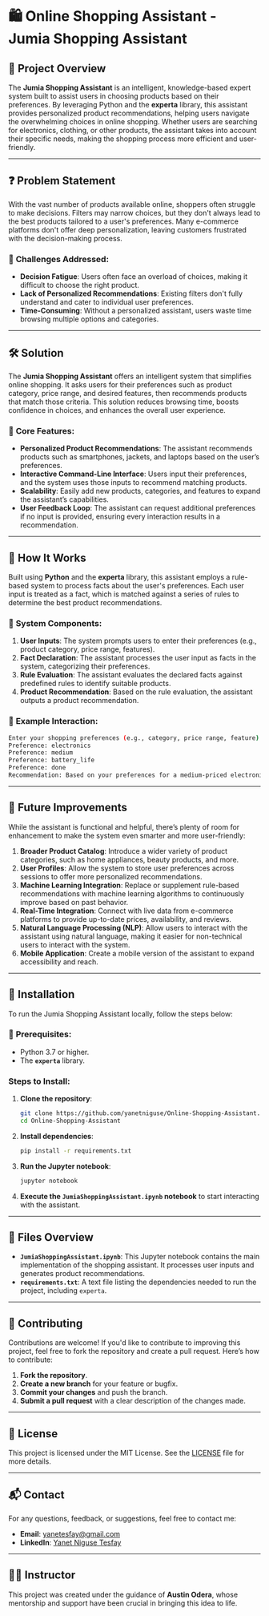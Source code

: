 # 🛍️ **Online Shopping Assistant - Jumia Shopping Assistant**

## 📌 **Project Overview**

The **Jumia Shopping Assistant** is an intelligent, knowledge-based expert system built to assist users in choosing products based on their preferences. By leveraging Python and the **experta** library, this assistant provides personalized product recommendations, helping users navigate the overwhelming choices in online shopping. Whether users are searching for electronics, clothing, or other products, the assistant takes into account their specific needs, making the shopping process more efficient and user-friendly.

---

## ❓ **Problem Statement**

With the vast number of products available online, shoppers often struggle to make decisions. Filters may narrow choices, but they don't always lead to the best products tailored to a user's preferences. Many e-commerce platforms don't offer deep personalization, leaving customers frustrated with the decision-making process.

### 🚨 **Challenges Addressed**:
- **Decision Fatigue**: Users often face an overload of choices, making it difficult to choose the right product.
- **Lack of Personalized Recommendations**: Existing filters don't fully understand and cater to individual user preferences.
- **Time-Consuming**: Without a personalized assistant, users waste time browsing multiple options and categories.

---

## 🛠️ **Solution**

The **Jumia Shopping Assistant** offers an intelligent system that simplifies online shopping. It asks users for their preferences such as product category, price range, and desired features, then recommends products that match those criteria. This solution reduces browsing time, boosts confidence in choices, and enhances the overall user experience.

### 🌟 **Core Features**:
- **Personalized Product Recommendations**: The assistant recommends products such as smartphones, jackets, and laptops based on the user’s preferences.
- **Interactive Command-Line Interface**: Users input their preferences, and the system uses those inputs to recommend matching products.
- **Scalability**: Easily add new products, categories, and features to expand the assistant’s capabilities.
- **User Feedback Loop**: The assistant can request additional preferences if no input is provided, ensuring every interaction results in a recommendation.

---

## 🤖 **How It Works**

Built using **Python** and the **experta** library, this assistant employs a rule-based system to process facts about the user's preferences. Each user input is treated as a fact, which is matched against a series of rules to determine the best product recommendations.

### 🔑 **System Components**:
1. **User Inputs**: The system prompts users to enter their preferences (e.g., product category, price range, features).
2. **Fact Declaration**: The assistant processes the user input as facts in the system, categorizing their preferences.
3. **Rule Evaluation**: The assistant evaluates the declared facts against predefined rules to identify suitable products.
4. **Product Recommendation**: Based on the rule evaluation, the assistant outputs a product recommendation.

### 💬 **Example Interaction**:
```bash
Enter your shopping preferences (e.g., category, price range, feature). Type 'done' when finished.
Preference: electronics
Preference: medium
Preference: battery_life
Preference: done
Recommendation: Based on your preferences for a medium-priced electronic with long battery life, we recommend a smartphone.
```

---

## 🚀 **Future Improvements**

While the assistant is functional and helpful, there’s plenty of room for enhancement to make the system even smarter and more user-friendly:

1. **Broader Product Catalog**: Introduce a wider variety of product categories, such as home appliances, beauty products, and more.
2. **User Profiles**: Allow the system to store user preferences across sessions to offer more personalized recommendations.
3. **Machine Learning Integration**: Replace or supplement rule-based recommendations with machine learning algorithms to continuously improve based on past behavior.
4. **Real-Time Integration**: Connect with live data from e-commerce platforms to provide up-to-date prices, availability, and reviews.
5. **Natural Language Processing (NLP)**: Allow users to interact with the assistant using natural language, making it easier for non-technical users to interact with the system.
6. **Mobile Application**: Create a mobile version of the assistant to expand accessibility and reach.

---

## 📝 **Installation**

To run the Jumia Shopping Assistant locally, follow the steps below:

### 🔧 **Prerequisites**:
- Python 3.7 or higher.
- The **`experta`** library.

### **Steps to Install**:

1. **Clone the repository**:
   ```bash
   git clone https://github.com/yanetniguse/Online-Shopping-Assistant.git
   cd Online-Shopping-Assistant
   ```

2. **Install dependencies**:
   ```bash
   pip install -r requirements.txt
   ```

3. **Run the Jupyter notebook**:
   ```bash
   jupyter notebook
   ```

4. **Execute the `JumiaShoppingAssistant.ipynb` notebook** to start interacting with the assistant.

---

## 📂 **Files Overview**

- **`JumiaShoppingAssistant.ipynb`**: This Jupyter notebook contains the main implementation of the shopping assistant. It processes user inputs and generates product recommendations.
- **`requirements.txt`**: A text file listing the dependencies needed to run the project, including `experta`.

---

## 🤝 **Contributing**

Contributions are welcome! If you'd like to contribute to improving this project, feel free to fork the repository and create a pull request. Here’s how to contribute:

1. **Fork the repository**.
2. **Create a new branch** for your feature or bugfix.
3. **Commit your changes** and push the branch.
4. **Submit a pull request** with a clear description of the changes made.

---

## 📄 **License**

This project is licensed under the MIT License. See the [LICENSE](LICENSE) file for more details.

---

## 📬 **Contact**

For any questions, feedback, or suggestions, feel free to contact me:

- **Email**: [yanetesfay@gmail.com](mailto:yanetesfay@gmail.com)
- **LinkedIn**: [Yanet Niguse Tesfay](https://www.linkedin.com/in/yanet-niguse-tesfay-6b85552b7/)

---

## 👨‍🏫 **Instructor**

This project was created under the guidance of **Austin Odera**, whose mentorship and support have been crucial in bringing this idea to life.
